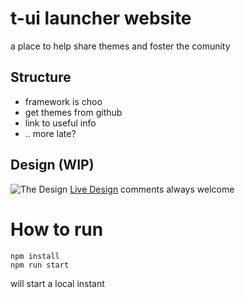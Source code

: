 # t-ui launcher website
a place to help share themes and foster the comunity

## Structure
- framework is choo
- get themes from github
- link to useful info
- .. more late?

## Design (WIP)
![The Design](https://github.com/stagfoo/tui-website/blob/master/docs/design.png?raw=true)
[Live Design](https://www.figma.com/file/PsUWhZn7otLrQIwKxnUcAxkZ/T-Ui)
comments always welcome

# How to run

```
npm install
npm run start
```

will start a local instant
